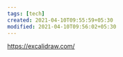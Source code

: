 ```yaml
---
tags: [tech]
created: 2021-04-10T09:55:59+05:30
modified: 2021-04-10T09:56:02+05:30
---
```


https://excalidraw.com/